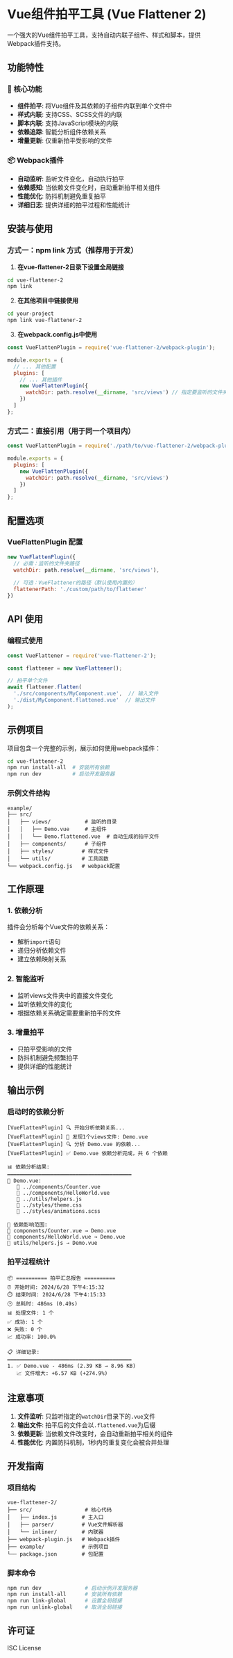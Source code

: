 # Vue组件拍平工具 (Vue Flattener 2)

一个强大的Vue组件拍平工具，支持自动内联子组件、样式和脚本，提供Webpack插件支持。

## 功能特性

### 🔧 核心功能
- **组件拍平**: 将Vue组件及其依赖的子组件内联到单个文件中
- **样式内联**: 支持CSS、SCSS文件的内联
- **脚本内联**: 支持JavaScript模块的内联  
- **依赖追踪**: 智能分析组件依赖关系
- **增量更新**: 仅重新拍平受影响的文件

### 📦 Webpack插件
- **自动监听**: 监听文件变化，自动执行拍平
- **依赖感知**: 当依赖文件变化时，自动重新拍平相关组件
- **性能优化**: 防抖机制避免重复拍平
- **详细日志**: 提供详细的拍平过程和性能统计

## 安装与使用

### 方式一：npm link 方式（推荐用于开发）

1. **在vue-flattener-2目录下设置全局链接**
```bash
cd vue-flattener-2
npm link
```

2. **在其他项目中链接使用**
```bash
cd your-project
npm link vue-flattener-2
```

3. **在webpack.config.js中使用**
```javascript
const VueFlattenPlugin = require('vue-flattener-2/webpack-plugin');

module.exports = {
  // ... 其他配置
  plugins: [
    // ... 其他插件
    new VueFlattenPlugin({
      watchDir: path.resolve(__dirname, 'src/views') // 指定要监听的文件夹
    })
  ]
};
```

### 方式二：直接引用（用于同一个项目内）

```javascript
const VueFlattenPlugin = require('./path/to/vue-flattener-2/webpack-plugin');

module.exports = {
  plugins: [
    new VueFlattenPlugin({
      watchDir: path.resolve(__dirname, 'src/views')
    })
  ]
};
```

## 配置选项

### VueFlattenPlugin 配置

```javascript
new VueFlattenPlugin({
  // 必需：监听的文件夹路径
  watchDir: path.resolve(__dirname, 'src/views'),
  
  // 可选：VueFlattener的路径（默认使用内置的）
  flattenerPath: './custom/path/to/flattener'
})
```

## API 使用

### 编程式使用

```javascript
const VueFlattener = require('vue-flattener-2');

const flattener = new VueFlattener();

// 拍平单个文件
await flattener.flatten(
  './src/components/MyComponent.vue',  // 输入文件
  './dist/MyComponent.flattened.vue'  // 输出文件
);
```

## 示例项目

项目包含一个完整的示例，展示如何使用webpack插件：

```bash
cd vue-flattener-2
npm run install-all  # 安装所有依赖
npm run dev          # 启动开发服务器
```

### 示例文件结构
```
example/
├── src/
│   ├── views/           # 监听的目录
│   │   ├── Demo.vue     # 主组件
│   │   └── Demo.flattened.vue  # 自动生成的拍平文件
│   ├── components/      # 子组件
│   ├── styles/         # 样式文件
│   └── utils/          # 工具函数
└── webpack.config.js   # webpack配置
```

## 工作原理

### 1. 依赖分析
插件会分析每个Vue文件的依赖关系：
- 解析`import`语句
- 递归分析依赖文件
- 建立依赖映射关系

### 2. 智能监听
- 监听views文件夹中的直接文件变化
- 监听依赖文件的变化
- 根据依赖关系确定需要重新拍平的文件

### 3. 增量拍平
- 只拍平受影响的文件
- 防抖机制避免频繁拍平
- 提供详细的性能统计

## 输出示例

### 启动时的依赖分析
```
[VueFlattenPlugin] 🔍 开始分析依赖关系...
[VueFlattenPlugin] 📁 发现1个views文件: Demo.vue
[VueFlattenPlugin] 🔍 分析 Demo.vue 的依赖...
[VueFlattenPlugin] ✅ Demo.vue 依赖分析完成，共 6 个依赖

📊 依赖分析结果:
━━━━━━━━━━━━━━━━━━━━━━━━━━━━━━━━━━━━━━━━
📁 Demo.vue:
   🔗 ../components/Counter.vue
   🔗 ../components/HelloWorld.vue
   🔗 ../utils/helpers.js
   🔗 ../styles/theme.css
   🔗 ../styles/animations.scss

🎯 依赖影响范围:
📎 components/Counter.vue → Demo.vue
📎 components/HelloWorld.vue → Demo.vue
📎 utils/helpers.js → Demo.vue
```

### 拍平过程统计
```
📦 ========== 拍平汇总报告 ==========
⏰ 开始时间: 2024/6/28 下午4:15:32
⏱️ 结束时间: 2024/6/28 下午4:15:33  
🕒 总耗时: 486ms (0.49s)
📊 处理文件: 1 个
✅ 成功: 1 个
❌ 失败: 0 个
📈 成功率: 100.0%

📋 详细记录:
━━━━━━━━━━━━━━━━━━━━━━━━━━━━━━━━━━━━━━━━
1. ✅ Demo.vue - 486ms (2.39 KB → 8.96 KB)
   📈 文件增大: +6.57 KB (+274.9%)
```

## 注意事项

1. **文件监听**: 只监听指定的`watchDir`目录下的`.vue`文件
2. **输出文件**: 拍平后的文件会以`.flattened.vue`为后缀
3. **依赖更新**: 当依赖文件改变时，会自动重新拍平相关的组件
4. **性能优化**: 内置防抖机制，1秒内的重复变化会被合并处理

## 开发指南

### 项目结构
```
vue-flattener-2/
├── src/                 # 核心代码
│   ├── index.js        # 主入口
│   ├── parser/         # Vue文件解析器
│   └── inliner/        # 内联器
├── webpack-plugin.js   # Webpack插件
├── example/            # 示例项目
└── package.json        # 包配置
```

### 脚本命令
```bash
npm run dev              # 启动示例开发服务器
npm run install-all      # 安装所有依赖
npm run link-global      # 设置全局链接
npm run unlink-global    # 取消全局链接
```

## 许可证

ISC License 
